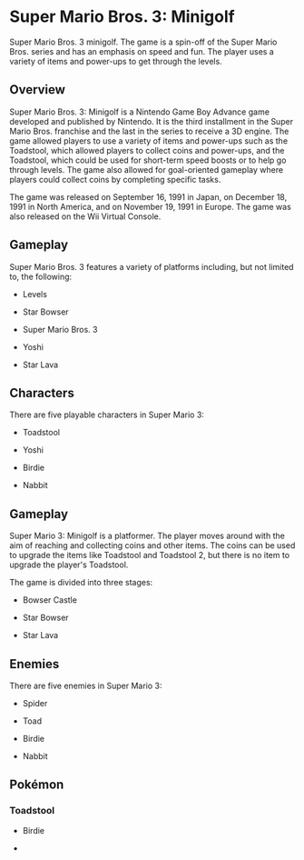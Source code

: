 # Super Mario Bros. 3: Minigolf

Super Mario Bros. 3 minigolf. The game is a spin-off of the Super Mario Bros. series and has an emphasis on speed and fun. The player uses a variety of items and power-ups to get through the levels.

## Overview

Super Mario Bros. 3: Minigolf is a Nintendo Game Boy Advance game developed and published by Nintendo. It is the third installment in the Super Mario Bros. franchise and the last in the series to receive a 3D engine. The game allowed players to use a variety of items and power-ups such as the Toadstool, which allowed players to collect coins and power-ups, and the Toadstool, which could be used for short-term speed boosts or to help go through levels. The game also allowed for goal-oriented gameplay where players could collect coins by completing specific tasks.

The game was released on September 16, 1991 in Japan, on December 18, 1991 in North America, and on November 19, 1991 in Europe. The game was also released on the Wii Virtual Console.

## Gameplay

Super Mario Bros. 3 features a variety of platforms including, but not limited to, the following:

*   Levels

*   Star Bowser

*   Super Mario Bros. 3

*   Yoshi

*   Star Lava

## Characters

There are five playable characters in Super Mario 3:



*   Toadstool

*   Yoshi

*   Birdie

*   Nabbit

## Gameplay

Super Mario 3: Minigolf is a platformer. The player moves around with the aim of reaching and collecting coins and other items. The coins can be used to upgrade the items like Toadstool and Toadstool 2, but there is no item to upgrade the player's Toadstool.

The game is divided into three stages:

*   Bowser Castle

*   Star Bowser

*   Star Lava

## Enemies

There are five enemies in Super Mario 3:

*   Spider

*   Toad

*   Birdie

*   Nabbit

## Pokémon

### Toadstool

*   Birdie

*
